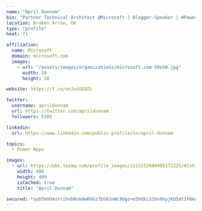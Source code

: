 ```yaml
---
name: "April Dunnam"
bio: "Partner Technical Architect @Microsoft | Blogger-Speaker | #PowerApps, #PowerAutomate, #Office365, #SharePoint | #WIT | #Karaoke Queen"
location: Broken Arrow, OK
type: "profile"
heat: 71

affiliation:
  name: Microsoft
  domain: microsoft.com
  images:
    - url: "/assets/images/organizations/microsoft.com-50x50.jpg"
      width: 50
      height: 50

website: https://t.co/enJuiGEQZc

twitter:
  username: aprildunnam
  url: https://twitter.com/aprildunnam
  followers: 5305

linkedin:
  url: https://www.linkedin.com/public-profile/in/april-dunnam

topics:
  - Power Apps

images:
  - url: https://pbs.twimg.com/profile_images/1313252080405172225/ACsVJFqU_400x400.jpg
    width: 400
    height: 400
    isCached: true
    title: "April Dunnam"

secured: "uobTmVO4sYrihnbRnkHwKhGz7EG0JnWL9Ogz+e5hQkiS3Xv9hyjKO5mt1FNkAKYBBPJjL9I2zIt3CeXrvhsWFyRY/ABdGi3p4zfAzXnjCV6N8YGsfkj5ptrxuvzARNE53p2g2vjts9j3eDB6LFoFZJTnRYYZG8irnR60bdx3siJNPL6wjkliKt0AcDRjCxP9UjNlX6W54DWXlJAdmc83EjnPbR6AVXbmG8pahmUgtARxdfUNPEQpl+114Lbp17NtYy0s0bBV0qOZzGBx9G06ojp380dGope01+VKyM7xnT5uoS+VvjPxyBzAMFVDxvaRWg5BQfPVh963ASh9HikfXKk2BLzWXZYkNPpNgEuWX0WmTbNDzFev2nc8MoV50xP3Mq/KUbRS7l6IDssNRApgVvMozHI9F1EwNvE0pvQ8QH8=;sQuIQ6HR6ehqagpwQN0BcA=="
---
```


